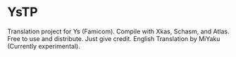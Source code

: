 # YsTP
Translation project for Ys (Famicom).
Compile with Xkas, Schasm, and Atlas.
Free to use and distribute. Just give credit.
English Translation by MiYaku (Currently experimental).
